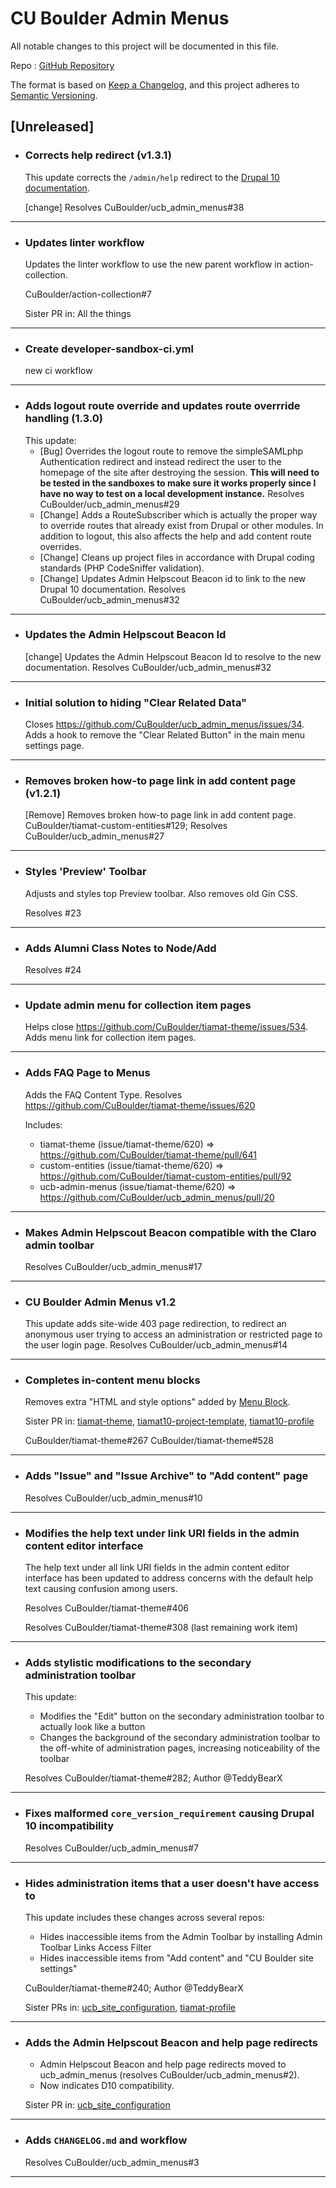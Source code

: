 # CU Boulder Admin Menus

All notable changes to this project will be documented in this file.

Repo : [GitHub Repository](https://github.com/CuBoulder/ucb_admin_menus)

The format is based on [Keep a Changelog](https://keepachangelog.com/en/1.0.0/),
and this project adheres to [Semantic Versioning](https://semver.org/spec/v2.0.0.html).

## [Unreleased]

- ### Corrects help redirect (v1.3.1)
  This update corrects the `/admin/help` redirect to the [Drupal 10 documentation](https://webexpress.colorado.edu/).
  
  [change] Resolves CuBoulder/ucb_admin_menus#38
---

- ### Updates linter workflow
  Updates the linter workflow to use the new parent workflow in action-collection.
  
  CuBoulder/action-collection#7
  
  Sister PR in: All the things
---

- ### Create developer-sandbox-ci.yml
  new ci workflow
---

- ### Adds logout route override and updates route overrride handling (1.3.0)
  This update:
  - [Bug] Overrides the logout route to remove the simpleSAMLphp Authentication redirect and instead redirect the user to the homepage of the site after destroying the session. **This will need to be tested in the sandboxes to make sure it works properly since I have no way to test on a local development instance.** Resolves CuBoulder/ucb_admin_menus#29
  - [Change] Adds a RouteSubscriber which is actually the proper way to override routes that already exist from Drupal or other modules. In addition to logout, this also affects the help and add content route overrides.
  - [Change] Cleans up project files in accordance with Drupal coding standards (PHP CodeSniffer validation).
  - [Change] Updates Admin Helpscout Beacon id to link to the new Drupal 10 documentation. Resolves CuBoulder/ucb_admin_menus#32
---

- ### Updates the Admin Helpscout Beacon Id
  [change] Updates the Admin Helpscout Beacon Id to resolve to the new documentation. Resolves CuBoulder/ucb_admin_menus#32 
---

- ### Initial solution to hiding "Clear Related Data"
  Closes https://github.com/CuBoulder/ucb_admin_menus/issues/34.
  Adds a hook to remove the "Clear Related Button" in the main menu settings page.
---

- ### Removes broken how-to page link in add content page (v1.2.1)
  [Remove] Removes broken how-to page link in add content page. CuBoulder/tiamat-custom-entities#129; Resolves CuBoulder/ucb_admin_menus#27
---

- ### Styles 'Preview' Toolbar
  Adjusts and styles top Preview toolbar. Also removes old Gin CSS. 
  
  Resolves #23 
---

- ### Adds Alumni Class Notes to Node/Add
  Resolves #24 
---

- ### Update admin menu for collection item pages
  Helps close https://github.com/CuBoulder/tiamat-theme/issues/534.
  Adds menu link for collection item pages.
---

- ### Adds FAQ Page to Menus
  Adds the FAQ Content Type. Resolves https://github.com/CuBoulder/tiamat-theme/issues/620
  
  Includes:
  - tiamat-theme (issue/tiamat-theme/620) => https://github.com/CuBoulder/tiamat-theme/pull/641
  - custom-entities (issue/tiamat-theme/620) => https://github.com/CuBoulder/tiamat-custom-entities/pull/92
  - ucb-admin-menus (issue/tiamat-theme/620) => https://github.com/CuBoulder/ucb_admin_menus/pull/20
---

- ### Makes Admin Helpscout Beacon compatible with the Claro admin toolbar
  Resolves CuBoulder/ucb_admin_menus#17
---

- ### CU Boulder Admin Menus v1.2
  This update adds site-wide 403 page redirection, to redirect an anonymous user trying to access an administration or restricted page to the user login page. Resolves CuBoulder/ucb_admin_menus#14
---

- ### Completes in-content menu blocks
  Removes extra "HTML and style options" added by [Menu Block](https://www.drupal.org/project/menu_block).
  
  Sister PR in: [tiamat-theme](https://github.com/CuBoulder/tiamat-theme/pull/552), [tiamat10-project-template](https://github.com/CuBoulder/tiamat10-project-template/pull/25), [tiamat10-profile](https://github.com/CuBoulder/tiamat10-profile/pull/50)
  
  CuBoulder/tiamat-theme#267
  CuBoulder/tiamat-theme#528
---

- ### Adds "Issue" and "Issue Archive" to "Add content" page
  Resolves CuBoulder/ucb_admin_menus#10
---

- ### Modifies the help text under link URI fields in the admin content editor interface
  The help text under all link URI fields in the admin content editor interface has been updated to address concerns with the default help text causing confusion among users.
  
  Resolves CuBoulder/tiamat-theme#406
  
  Resolves CuBoulder/tiamat-theme#308 (last remaining work item)
---

- ### Adds stylistic modifications to the secondary administration toolbar
  This update:
  - Modifies the "Edit" button on the secondary administration toolbar to actually look like a button
  - Changes the background of the secondary administration toolbar to the off-white of administration pages, increasing noticeability of the toolbar
  
  Resolves CuBoulder/tiamat-theme#282; Author @TeddyBearX 
---

- ### Fixes malformed `core_version_requirement` causing Drupal 10 incompatibility
  Resolves CuBoulder/ucb_admin_menus#7
---

- ### Hides administration items that a user doesn't have access to
  This update includes these changes across several repos:
  - Hides inaccessible items from the Admin Toolbar by installing Admin Toolbar Links Access Filter
  - Hides inaccessible items from "Add content" and "CU Boulder site settings"
  
  CuBoulder/tiamat-theme#240; Author @TeddyBearX
  
  Sister PRs in: [ucb_site_configuration](https://github.com/CuBoulder/ucb_site_configuration/pull/18), [tiamat-profile](https://github.com/CuBoulder/tiamat-profile/pull/32)
---

- ### Adds the Admin Helpscout Beacon and help page redirects
  - Admin Helpscout Beacon and help page redirects moved to ucb_admin_menus (resolves CuBoulder/ucb_admin_menus#2).
  - Now indicates D10 compatibility.
  
  Sister PR in: [ucb_site_configuration](https://github.com/CuBoulder/ucb_site_configuration/pull/17)
---

- ### Adds `CHANGELOG.md` and workflow
  Resolves CuBoulder/ucb_admin_menus#3
---
